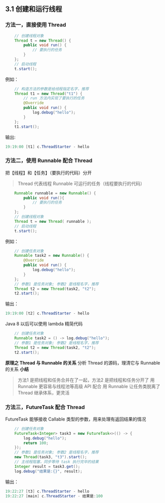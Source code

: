 ## 3.1 创建和运行线程

### 方法一，直接使用 Thread
```java
	// 创建线程对象
	Thread t = new Thread() {
 		public void run() {
 			// 要执行的任务
 		}
	};
	// 启动线程
	t.start();
```
例如：
```java
	// 构造方法的参数是给线程指定名字，推荐
	Thread t1 = new Thread("t1") {
 		// run 方法内实现了要执行的任务
 		@Override
 		public void run() {
 			log.debug("hello");
 		}
	};
	t1.start();
```
输出:
```java
19:19:00 [t1] c.ThreadStarter - hello
```

### 方法二，使用 Runnable 配合 Thread
把【线程】和【任务】（要执行的代码）分开
>Thread 代表线程
>Runnable 可运行的任务（线程要执行的代码）
```java
	Runnable runnable = new Runnable() {
 		public void run(){
 			// 要执行的任务
 		}
	};
	// 创建线程对象
	Thread t = new Thread( runnable );
	// 启动线程
	t.start(); 
```
例如：
```java
	// 创建任务对象
	Runnable task2 = new Runnable() {
 		@Override
 		public void run() {
 			log.debug("hello");
 		}
	};
	// 参数1 是任务对象; 参数2 是线程名字，推荐
	Thread t2 = new Thread(task2, "t2");
	t2.start();
```
输出：
```java
19:19:00 [t2] c.ThreadStarter - hello
```
Java 8 以后可以使用 lambda 精简代码
```java
	// 创建任务对象
	Runnable task2 = () -> log.debug("hello");
	// 参数1 是任务对象; 参数2 是线程名字，推荐
	Thread t2 = new Thread(task2, "t2");
	t2.start();
```
**原理之 Thread 与 Runnable 的关系**
分析 Thread 的源码，理清它与 Runnable 的关系
**小结**
>方法1 是把线程和任务合并在了一起，方法2 是把线程和任务分开了
>用 Runnable 更容易与线程池等高级 API 配合
>用 Runnable 让任务类脱离了 Thread 继承体系，更灵活


### 方法三，FutureTask 配合 Thread
FutureTask 能够接收 Callable 类型的参数，用来处理有返回结果的情况
```java
	// 创建任务对象
	FutureTask<Integer> task3 = new FutureTask<>(() -> {
 		log.debug("hello");
 		return 100;
	});
	// 参数1 是任务对象; 参数2 是线程名字，推荐
	new Thread(task3, "t3").start();
	// 主线程阻塞，同步等待 task 执行完毕的结果
	Integer result = task3.get();
	log.debug("结果是:{}", result);
```
输出：
```java
19:22:27 [t3] c.ThreadStarter - hello
19:22:27 [main] c.ThreadStarter - 结果是:100
```